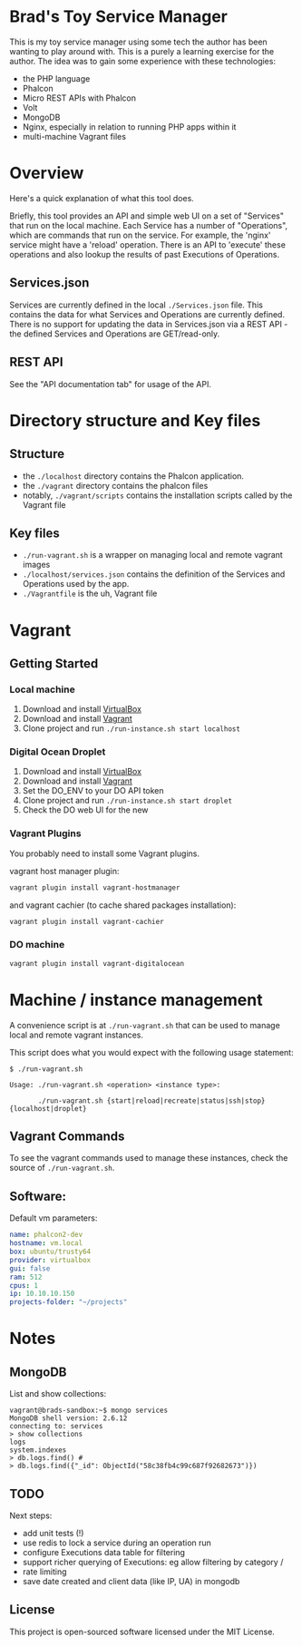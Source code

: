 Brad's Toy Service Manager
==========================

This is my toy service manager using some tech the author has been wanting to play around with.
This is a purely a learning exercise for the author. The idea was to gain some experience with
these technologies:

  - the PHP language
  - Phalcon
  - Micro REST APIs with Phalcon
  - Volt
  - MongoDB
  - Nginx, especially in relation to running PHP apps within it
  - multi-machine Vagrant files

# Overview

Here's a quick explanation of what this tool does.

Briefly, this tool provides an API and simple web UI on a set of "Services" that run on the local machine.
Each Service has a number of "Operations", which are commands that run on the service. For example, the
'nginx' service might have a 'reload' operation. There is an API to 'execute' these operations and also
lookup the results of past Executions of Operations.

## Services.json

Services are currently defined in the local `./Services.json` file. This contains the data
for what Services and Operations are currently defined. There is no support for updating the
data in Services.json via a REST API - the defined Services and Operations are GET/read-only.

## REST API

See the "API documentation tab" for usage of the API.

# Directory structure and Key files

## Structure

  - the `./localhost` directory contains the Phalcon application.
  - the `./vagrant` directory contains the phalcon files
  - notably, `./vagrant/scripts` contains the installation scripts called by the Vagrant file

## Key files

  - `./run-vagrant.sh` is a wrapper on managing local and remote vagrant images
  - `./localhost/services.json` contains the definition of the Services and Operations used by the app.
  - `./Vagrantfile` is the uh, Vagrant file

# Vagrant

## Getting Started

### Local machine

1. Download and install [VirtualBox](https://www.virtualbox.org/)
2. Download and install [Vagrant](http://www.vagrantup.com/)
3. Clone project and run `./run-instance.sh start localhost`

### Digital Ocean Droplet

1. Download and install [VirtualBox](https://www.virtualbox.org/)
2. Download and install [Vagrant](http://www.vagrantup.com/)
3. Set the DO_ENV to your DO API token
4. Clone project and run `./run-instance.sh start droplet`
5. Check the DO web UI for the new

### Vagrant Plugins

You probably need to install some Vagrant plugins.

vagrant host manager plugin:

```bash
vagrant plugin install vagrant-hostmanager
```

and vagrant cachier (to cache shared packages installation):

```bash
vagrant plugin install vagrant-cachier
```
### DO machine

```bash
vagrant plugin install vagrant-digitalocean
```

# Machine / instance management

A convenience script is at `./run-vagrant.sh` that can be used to manage local
and remote vagrant instances.

This script does what you would expect with the following usage statement:

```
$ ./run-vagrant.sh

Usage: ./run-vagrant.sh <operation> <instance type>:

       ./run-vagrant.sh {start|reload|recreate|status|ssh|stop} {localhost|droplet}
```

## Vagrant Commands

To see the vagrant commands used to manage these instances, check the source of `./run-vagrant.sh`.

##  Software:

Default vm parameters:

```yaml
name: phalcon2-dev
hostname: vm.local
box: ubuntu/trusty64
provider: virtualbox
gui: false
ram: 512
cpus: 1
ip: 10.10.10.150
projects-folder: "~/projects"
```

# Notes

## MongoDB

List and show collections:
```
vagrant@brads-sandbox:~$ mongo services
MongoDB shell version: 2.6.12
connecting to: services
> show collections
logs
system.indexes
> db.logs.find() #
> db.logs.find({"_id": ObjectId("58c38fb4c99c687f92682673")})
```

TODO
----

Next steps:

  - add unit tests (!)
  - use redis to lock a service during an operation run
  - configure Executions data table for filtering
  - support richer querying of Executions: eg allow filtering
    by category /
  - rate limiting
  - save date created and client data (like IP, UA) in mongodb

License
-------

This project is open-sourced software licensed under the MIT License.

